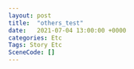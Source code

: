 ```yaml
---
layout: post
title:  "others_test"
date:   2021-07-04 13:00:00 +0000
categories: Etc
Tags: Story Etc
SceneCode: []
---
```

